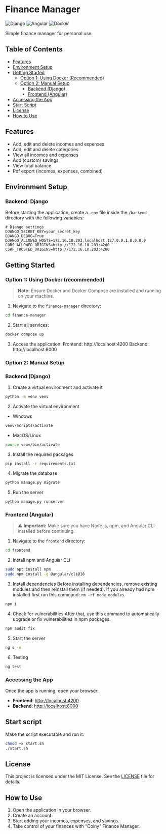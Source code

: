 # Finance Manager

![Django](https://img.shields.io/badge/Backend-Django-092E20?style=for-the-badge&logo=django&logoColor=white)
![Angular](https://img.shields.io/badge/Frontend-Angular-DD0031?style=for-the-badge&logo=angular&logoColor=white)
![Docker](https://img.shields.io/badge/DevOps-Docker-2496ED?style=for-the-badge&logo=docker&logoColor=white)

Simple finance manager for personal use.

## Table of Contents
- [Features](#features)
- [Environment Setup](#environment-setup)
- [Getting Started](#getting-started)
  - [Option 1: Using Docker (Recommended)](#option-1-using-docker-recommended)
  - [Option 2: Manual Setup](#option-2-manual-setup)
    - [Backend (Django)](#backend-django)
    - [Frontend (Angular)](#frontend-angular)
- [Accessing the App](#accessing-the-app)
- [Start Script](#start)
- [License](#license)
- [How to Use](#how-to-use)

## Features
- Add, edit and delete incomes and expenses
- Add, edit and delete categories
- View all incomes and expenses
- Add (custom) savings
- View total balance
- Pdf export (incomes, expenses, combined)

## Environment Setup
### Backend: Django
Before starting the application, create a `.env` file inside the `/backend` directory with the following variables:

```env
# Django settings
DJANGO_SECRET_KEY=your_secret_key
DJANGO_DEBUG=True
DJANGO_ALLOWED_HOSTS=172.16.10.203,localhost,127.0.0.1,0.0.0.0
CORS_ALLOWED_ORIGINS=http://172.16.10.203:4200
CSRF_TRUSTED_ORIGINS=http://172.16.10.203:4200
```

## Getting Started
### Option 1: Using Docker (recommended)
> **Note:** Ensure Docker and Docker Compose are installed and running on your machine.

1. Navigate to the `finance-manager` directory:
```bash
cd finance-manager
```
2. Start all services:
```bash
docker compose up
```
3. Access the application:
Frontend: http://localhost:4200
Backend: http://localhost:8000

### Option 2: Manual Setup
### Backend (Django)
1. Create a virtual environment and activate it
```bash
python -m venv venv
```
2. Activate the virtual environment 
- Windows
```bash
venv\Scripts\activate
```
- MacOS/Linux
```bash
source venv/bin/activate
```
3. Install the required packages
```bash
pip install -r requirements.txt
```
4. Migrate the database
```bash
python manage.py migrate
```
5. Run the server
```bash
python manage.py runserver
```

### Frontend (Angular)
> ⚠️ **Important:** Make sure you have Node.js, npm, and Angular CLI installed before continuing.
1. Navigate to the `frontend` directory:
```bash
cd frontend
```
2. Install npm and Angular CLI
```bash
sudo apt install npm
sudo npm install -g @angular/cli@18
```
3. Install dependencies
Before installing dependencies, remove existing modules and then reinstall them (if needed).
If you already had npm installed first run this command: `rm -rf node_modules`.
```bash
npm i
```
4. Check for vulnerabilities
After that, use this command to automatically upgrade or fix vulnerabilities in npm packages.
```bash
npm audit fix
```
5. Start the server
```bash
ng s -o
```
6. Testing
```bash
ng test
```

### Accessing the App
Once the app is running, open your browser:
- **Frontend**: [http://localhost:4200](http://localhost:4200)
- **Backend**: [http://localhost:8000](http://localhost:8000)

## Start script
Make the script executable and run it:
```bash
chmod +x start.sh
./start.sh
```

## License
This project is licensed under the MIT License. See the [LICENSE](LICENSE) file for details.

## How to Use
1. Open the application in your browser.
2. Create an account.
3. Start adding your incomes, expenses, and savings.
4. Take control of your finances with "Coiny" Finance Manager.